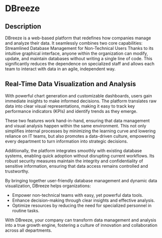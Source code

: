 # DBreeze

## Description

DBreeze is a web-based platform that redefines how companies manage and analyze 
their data. It seamlessly combines two core capabilities: 
Streamlined Database Management for Non-Technical Users 
Thanks to its intuitive graphical interface, anyone within the organization can modify, 
update, and maintain databases without writing a single line of code. This significantly 
reduces the dependence on specialized staff and allows each team to interact with data 
in an agile, independent way. 

## Real-Time Data Visualization and Analysis

With powerful chart generation and customizable dashboards, users gain immediate 
insights to make informed decisions. The platform translates raw data into clear visual 
representations, making it easy to track key performance indicators (KPIs) and identify
trends as they emerge.

These two features work hand-in-hand, ensuring that data management and visual 
analysis happen within the same environment. This not only simplifies internal 
processes by minimizing the learning curve and lowering reliance on IT teams, but also 
promotes a data-driven culture, empowering every department to turn information into 
strategic decisions.

Additionally, the platform integrates smoothly with existing database systems, enabling 
quick adoption without disrupting current workflows. Its robust security measures 
maintain the integrity and confidentiality of sensitive information, ensuring that data 
access remains controlled and trustworthy.

By bringing together user-friendly database management and dynamic data 
visualization, DBreeze helps organizations:
- Empower non-technical teams with easy, yet powerful data tools. 
- Enhance decision-making through clear insights and effective analysis. 
- Optimize resources by reducing the need for specialized personnel in routine tasks. 

With DBreeze, your company can transform data management and analysis into a true 
growth engine, fostering a culture of innovation and collaboration across all 
departments.
